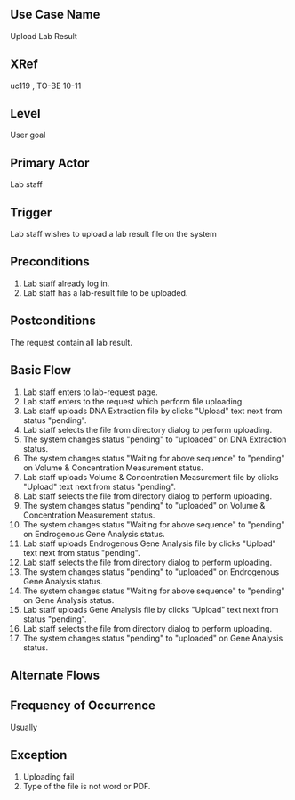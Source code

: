 ﻿Use Case Name
---------------
Upload Lab Result

XRef
----
uc119 , TO-BE 10-11

Level
-----
User goal

Primary Actor
-------------
Lab staff

Trigger
-------
Lab staff wishes to upload a lab result file on the system 

Preconditions
-------------
1. Lab staff already log in.
2. Lab staff has a lab-result file to be uploaded.

Postconditions
--------------
The request contain all lab result.

Basic Flow
----------
1. Lab staff enters to lab-request page.
2. Lab staff enters to the request  which perform file uploading.
3. Lab staff uploads DNA Extraction file by clicks "Upload" text next from status "pending".
4. Lab staff selects the file from directory dialog to perform uploading.
5. The system changes status "pending" to "uploaded" on DNA Extraction status.
6. The system changes status "Waiting for above sequence" to "pending" on Volume & Concentration Measurement status.
7. Lab staff uploads Volume & Concentration Measurement file by clicks "Upload" text next from status "pending".
8. Lab staff selects the file from directory dialog to perform uploading.
9. The system changes status "pending" to "uploaded" on Volume & Concentration Measurement status.
10. The system changes status "Waiting for above sequence" to "pending" on Endrogenous Gene Analysis status.
11. Lab staff uploads Endrogenous Gene Analysis file by clicks "Upload" text next from status "pending".
12. Lab staff selects the file from directory dialog to perform uploading.
13. The system changes status "pending" to "uploaded" on Endrogenous Gene Analysis status.
14. The system changes status "Waiting for above sequence" to "pending" on Gene Analysis status.
15. Lab staff uploads Gene Analysis file by clicks "Upload" text next from status "pending".
16. Lab staff selects the file from directory dialog to perform uploading.
17. The system changes status "pending" to "uploaded" on Gene Analysis status.

Alternate Flows
---------------

Frequency of Occurrence
-----------------------
Usually

Exception
---------
1. Uploading fail
2. Type of the file is not word or PDF.
